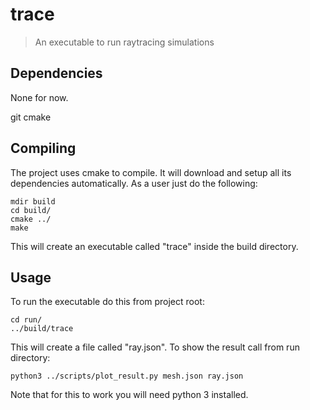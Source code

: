 # trace

> An executable to run raytracing simulations

## Dependencies
None for now.

git
cmake

## Compiling
The project uses cmake to compile. It will download and setup all its dependencies automatically.
As a user just do the following:
```
mdir build
cd build/
cmake ../
make
```
This will create an executable called "trace" inside the build directory.

## Usage

To run the executable do this from project root:
```
cd run/
../build/trace
```

This will create a file called "ray.json". To show the result call from run directory:
```
python3 ../scripts/plot_result.py mesh.json ray.json
```
Note that for this to work you will need python 3 installed.